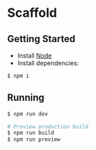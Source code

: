# Scaffold

## Getting Started

- Install [Node](https://nodejs.org/en/)
- Install dependencies: 
``` bash
$ npm i
```

## Running

``` bash
$ npm run dev
```

``` bash
# Preview production build
$ npm run build
$ npm run preview
```
